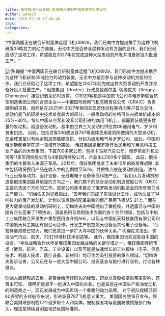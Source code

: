 ```yaml
---
title: 俄技集团行政总裁:希望联合研制中俄宽体客机发动机
author: wetech
date: 2019-02-16 17:46:48
tags: 
categories: 
---
```

“中俄两国正在联合研制宽体远程飞机CR929，我们已向中方提出携手为这种飞机研发35吨拉力的动力装置。无论中方是否参与这种发动机方面的合作，我们已经启动了这项工作，希望能在2027年前完成这种大型发动机开发并准备好投入批量生产。“
<!-- more -->
<img align="center" border="0" src="https://imgcdn.yicai.com/uppics/images/2019/02/c88a75705ed8ff1faacc037bf45e5245.jpg" />
陈姗姗
“中俄两国正在联合研制宽体远程飞机CR929，我们已向中方提出携手为这种飞机研发35吨拉力的动力装置。无论中方是否参与这种发动机方面的合作，我们已经启动了这项工作，希望能在2027年前完成这种大型发动机开发并准备好投入批量生产。“
俄技集团（Rostec）行政总裁谢尔盖∙ 切梅佐夫（Sergey Chemezov）接受记者采访时透露。
CR929客机是中国商飞公司与俄罗斯联合航空制造集团公司的合资企业——中俄国际商用飞机有限责任公司（CRAIC）负责研制的项目，目标是在2025年-2027年期间实现宽体远程客机向客户首次交付。
发动机是飞机研发中技术难度最大的部分，一般发动机的价格可以占据单机成本的25%~30%。每年中国从空客和波音公司引进的商用飞机上，都需要装载更多数量的发动机，而这些发动机，基本由世界三大发动机供应商GE通用电气、罗罗和普惠供应。
目前，包括空客330或波音787等宽体民用客机所使用的大型发动机，在全球更是只有两家制造商能够提供，分别为通用电气与罗罗公司，因此，中国和俄罗斯都希望在这一领域有所突破。
俄技集团是俄罗斯开发民用和军用高科技工业产品的的大型集团，下属700多家公司，包括卡马斯汽车公司，俄罗斯直升机公司等11家军用控股公司与4家民用控股公司，产品出口100多个国家。
此前，俄技集团的主要收入来源于军品，2015年，俄技集团批准了未来10年的新发展战略, 其中包括确保民用产品在收入中的比例增至50％，并把焦点放在发动机制造、油气行业设备与动力、医疗设备、无线电电子设备等高科技产业。
“我们认为发动机制造是俄技集团最具前途的方向之一，我们旗下的联合发动机制造控股公司（UEC）主要负责这个方向的工作，这家公司基本整合了俄罗斯发动机制造业的所有智力与生产能力。“切梅佐夫对记者指出，“去年我们完成了实验设计工作，成功认证了14吨拉力的俄产发动机，计划以该发动机配备最新的俄产民用飞机MS-21上。”
而在更大载重吨级的发动机研制上，切梅佐夫向中国抛出了橄榄枝，并透露已与中国的国有企业签署了7项协议，涵盖民用与两用技术方面的各个合作领域，包括与中航工业集团联合开发生产重型民用直升机AHL，以及与中国航天科技集团有限公司和中国航天科工集团有限公司合作，开发生产航空航天设备及其他电子设备等。
“尽管存量规模已较大，我们愿意进一步扩大与中国的伙伴关系，” 切梅佐夫指出，包括油气行业、航天、3D打印增材技术创造等。
此外，俄技集团也欢迎来自中国的投资。“寻找战略合作伙伴是俄技集团发展战略的关键举措之一，俄技集团传统市场（武器、航空、汽车、工业设备）以及可能是快速增长的工业板块（电子、信息技术、机器人技术、医疗设备、新材料）均可作为吸引投资的重点领域。“切梅佐夫告诉记者，公司已在与一些大型中国公司、投资基金与银行进行谈判，讨论各种倡议。
 
 
创始人臧健和的去世，是否会给湾仔码头的经营、研发以及股权变动带来影响，还暂未可知。
康明斯是最早一批进入中国的企业，也是首批在中国生产柴油发动机的制造商之一，现已发展成为中国市场一个重要的动力品牌。
对于机队规模已超60多架的吉祥航空来说，引进波音787飞机意义重大。
美国国务院19日宣布，将联合美财政部制裁12个俄罗斯个人和实体。被制裁者均与俄国防或情报部门有关，理由是持续且明显地违反国际准则。
